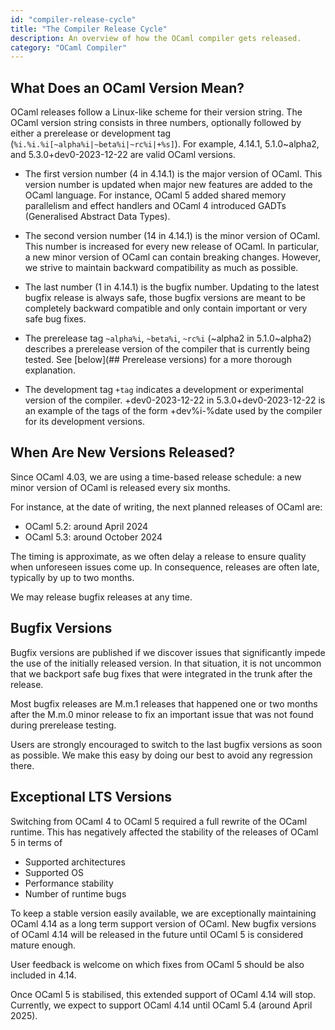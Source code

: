 ```yaml
---
id: "compiler-release-cycle"
title: "The Compiler Release Cycle"
description: An overview of how the OCaml compiler gets released.
category: "OCaml Compiler"
---
```


## What Does an OCaml Version Mean?

OCaml releases follow a Linux-like scheme for their version string. The
OCaml version string consists in three numbers, optionally followed by
either a prerelease or development tag
(`%i.%i.%i[~alpha%i|~beta%i|~rc%i|+%s]`). For example, 4.14.1,
5.1.0~alpha2, and 5.3.0+dev0-2023-12-22 are valid OCaml versions.

- The first version number (4 in 4.14.1) is the major version of OCaml.
  This version number is updated when major new features are added to the OCaml
  language. For instance, OCaml 5 added shared memory parallelism and effect
  handlers and OCaml 4 introduced GADTs (Generalised Abstract Data Types).

- The second version number (14 in 4.14.1) is the minor version of OCaml.
  This number is increased for every new release of OCaml. In particular, a new
  minor version of OCaml can contain breaking changes. However, we strive to
  maintain backward compatibility as much as possible.

- The last number (1 in 4.14.1) is the bugfix number.
  Updating to the latest bugfix release is always safe, those bugfix versions
  are meant to be completely backward compatible and only contain important or
  very safe bug fixes.

- The prerelease tag `~alpha%i`, `~beta%i`, `~rc%i` (~alpha2 in
  5.1.0~alpha2) describes a prerelease version of the compiler that is
  currently being tested. See [below](## Prerelease versions) for
  a more thorough explanation.

- The development tag `+tag` indicates a development or experimental version of
  the compiler. +dev0-2023-12-22 in 5.3.0+dev0-2023-12-22 is an example of the
  tags of the form +dev%i-%date used by the compiler for its development
  versions.


## When Are New Versions Released?

Since OCaml 4.03, we are using a time-based release schedule:
a new minor version of OCaml is released every six months.

For instance, at the date of writing, the next planned releases of OCaml are:

- OCaml 5.2: around April 2024
- OCaml 5.3: around October 2024

The timing is approximate, as we often delay a release to ensure quality when
unforeseen issues come up. In consequence, releases are often late, typically by
up to two months.

We may release bugfix releases at any time.

## Bugfix Versions

Bugfix versions are published if we discover issues that significantly impede
the use of the initially released version. In that situation, it is not uncommon
that we backport safe bug fixes that were integrated in the trunk after the
release.

Most bugfix releases are M.m.1 releases that happened one or two months after
the M.m.0 minor release to fix an important issue that was not found during
prerelease testing.

Users are strongly encouraged to switch to the last bugfix versions as soon as
possible. We make this easy by doing our best to avoid any regression there.


## Exceptional LTS Versions

Switching from OCaml 4 to OCaml 5 required a full rewrite of the OCaml runtime.
This has negatively affected the stability of the releases of OCaml 5 in terms of

- Supported architectures
- Supported OS
- Performance stability
- Number of runtime bugs

To keep a stable version easily available, we are exceptionally maintaining
OCaml 4.14 as a long term support version of OCaml. New bugfix versions of OCaml
4.14 will be released in the future until OCaml 5 is considered mature enough.

User feedback is welcome on which fixes from OCaml 5 should be also included in
4.14.

Once OCaml 5 is stabilised, this extended support of OCaml 4.14 will stop.
Currently, we expect to support OCaml 4.14 until OCaml 5.4 (around April 2025).
